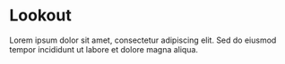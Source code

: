 # Lookout

Lorem ipsum dolor sit amet, consectetur adipiscing elit. Sed do eiusmod tempor incididunt ut labore et dolore magna aliqua.
